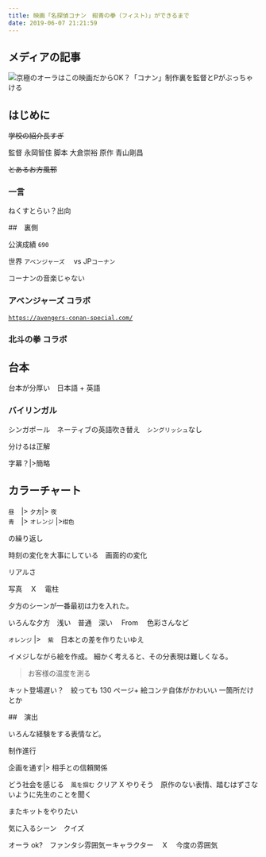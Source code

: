 ```yaml
---
title: 映画「名探偵コナン　紺青の拳（フィスト）」ができるまで
date: 2019-06-07 21:21:59
---
```


## メディアの記事

![京極のオーラはこの映画だからOK？「コナン」制作裏を監督とPがぶっちゃける](https://natalie.mu/comic/news/334718)

## はじめに

<del>学校の紹介長すぎ</del>

監督 永岡智佳
脚本 大倉崇裕
原作 青山剛昌

<del>とあるお方風邪</del>

### 一言

ねくすとらい？出向

##　裏側

公演成績 `690`

世界 `アベンジャーズ`　 vs JP`コーナン`

コーナンの音楽じゃない

### アベンジャーズ コラボ

[`https://avengers-conan-special.com/`](https://avengers-conan-special.com/)

### 北斗の拳 コラボ

## 台本

台本が分厚い　日本語 + 英語

### バイリンガル

シンガポール　ネーティブの英語吹き替え　`シングリッシュ`なし

分けるは正解

字幕？|>簡略

## カラーチャート

`昼`　|> `夕方`|> `夜`  
`青`　|> `オレンジ` |>`绀色`

の繰り返し

時刻の変化を大事にしている　画面的の変化

リアルさ

写真　 X 　電柱

夕方のシーンが一番最初は力を入れた。

いろんな夕方　浅い　普通　深い　 From 　色彩さんなど

`オレンジ` |>　`紫`　日本との差を作りたいゆえ

イメジしながら絵を作成。
細かく考えると、その分表現は難しくなる。

> お客様の温度を測る

キット登場遅い？　絞っても 130 ページ+
絵コンテ自体がかわいい
一箇所だけとか

##　演出

いろんな経験をする表情など。

制作進行

企画を通す|> 相手との信頼関係

どう社会を感じる　`風を掴む`
クリア X やりそう　原作のない表情、踏むはずさないように先生のことを聞く

またキットをやりたい

気に入るシーン　クイズ

オーラ ok?　ファンタシ雰囲気ーキャラクター　 X 　今度の雰囲気
